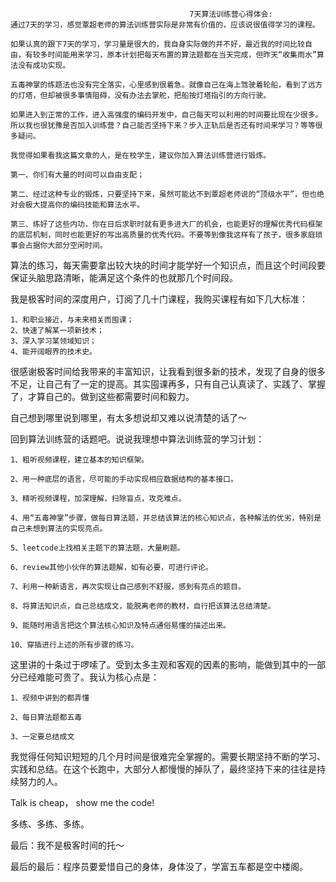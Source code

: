                                             7天算法训练营心得体会:
    通过7天的学习，感觉覃超老师的算法训练营实际是非常有价值的，应该说很值得学习的课程。

    如果认真的跟下7天的学习，学习量是很大的，我自身实际做的并不好，最近我的时间比较自由，有较多时间能用来学习，原本计划把每天布置的算法题都在当天完成，但昨天“收集雨水”算法没有成功实现。

    五毒神掌的练题法也没有完全落实，心里感到很着急。就像自己在海上驾驶着轮船，看到了远方的灯塔，但却被很多事情阻碍，没有办法去掌舵，把船按灯塔指引的方向行驶。

    如果进入到正常的工作，进入高强度的编码开发中，自己每天可以利用的时间要比现在少很多。所以我也很犹豫是否加入训练营？自己能否坚持下来？步入正轨后是否还有时间来学习？等等很多疑问。

    我觉得如果看我这篇文章的人，是在校学生，建议你加入算法训练营进行锻炼。

    第一、你们有大量的时间可以自由支配；

    第二、经过这种专业的锻炼，只要坚持下来，虽然可能达不到覃超老师说的“顶级水平”，但也绝对会极大提高你的编码技能和算法水平。

    第三、练好了这些内功，你在日后求职时就有更多进大厂的机会，也能更好的理解优秀代码框架的底层机制，同时也能更好的写出高质量的优秀代码。不要等到像我这样有了孩子，很多家庭琐事会占据你大部分空闲时间。

算法的练习，每天需要拿出较大块的时间才能学好一个知识点，而且这个时间段要保证头脑思路清晰，能满足这个条件的也就那几个时间段。

我是极客时间的深度用户，订阅了几十门课程，我购买课程有如下几大标准：

    1、和职业接近，与未来相关而囤课；
    2、快速了解某一项新技术；
    3、深入学习某领域知识；
    4、能开阔眼界的技术史。
很感谢极客时间给我带来的丰富知识，让我看到很多新的技术，发现了自身的很多不足，让自己有了一定的提高。其实囤课再多，只有自己认真读了、实践了、掌握了，才算自己的。做到这些都需要时间和毅力。

自己想到哪里说到哪里，有太多想说却又难以说清楚的话了～

回到算法训练营的话题吧。说说我理想中算法训练营的学习计划：

    1、粗听视频课程，建立基本的知识框架。

    2、用一种底层的语言，尽可能的手动实现相应数据结构的基本接口。

    3、精听视频课程，加深理解，扫除盲点，攻克难点。

    4、用“五毒神掌”步骤，做每日算法题，并总结该算法的核心知识点，各种解法的优劣，特别是自己未想到算法的实现亮点。

    5、leetcode上找相关主题下的算法题，大量刷题。

    6、review其他小伙伴的算法题解，如有必要，可进行评论。

    7、利用一种新语言，再次实现让自己感到不舒服，感到有亮点的题目。

    8、将算法知识点，自己总结成文，能脱离老师的教材，自行把该算法总结清楚。

    9、能随时用语言把这个算法核心知识及特点通俗易懂的描述出来。

    10、穿插进行上述的所有步骤的练习。

这里讲的十条过于啰嗦了。受到太多主观和客观的因素的影响，能做到其中的一部分已经难能可贵了。我认为核心点是：

    1、视频中讲到的都弄懂

    2、每日算法题都五毒

    3、一定要总结成文

我觉得任何知识短短的几个月时间是很难完全掌握的。需要长期坚持不断的学习、实践和总结。在这个长跑中，大部分人都慢慢的掉队了，最终坚持下来的往往是持续努力的人。

Talk is cheap， show me the code!

多练、多练、多练。

最后：我不是极客时间的托～

最后的最后：程序员要爱惜自己的身体，身体没了，学富五车都是空中楼阁。

